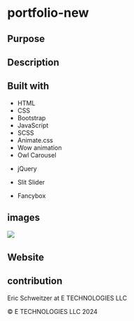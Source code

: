 # portfolio-new

## Purpose



## Description



## Built with

* HTML
* CSS
* Bootstrap
* JavaScript
* SCSS
* Animate.css
* Wow animation
* Owl Carousel

<!-- not sure these are used/ havent checked yet -->
* jQuery

* Slit Slider
* Fancybox 



## images

![](/img)
![]()
![]()
![]()
![]()


## Website
  

## contribution
Eric Schweitzer at E TECHNOLOGIES LLC

&copy; E TECHNOLOGIES LLC 2024


<!-- NOTES -->

<!-- NEED TO DO -->
<!--  might not need all the pages  -->
<!--  use all my pics, make sure that is known on the site -->
<!--  scss....... study-->
<!--  read lecense txt... im not selling it so it should be fine and im going to change all of it $19 to delete bottom created by link in html -->

<!-- need favicon on each page -->
<!--  double header is coo..change all colors. this isnt me -->
<!--  home, services, and pages,  just shows parts of home page-->
<!--  contact andd appointment just shows form and map-->
<!--  not sure if I will use terms and privacy-->
<!--  404 error page is nice -->
<!--  need web dev images-->
<!--  look into counterup, easing, tempusdominus, and waypoint all in lib folder-->

<!--  DONT THINK i need the team page maybe use it for something else-->
<!--  loading page has spinning cirlce with icon in it, change to etech logo -->
<!--  hover is still that bad brown color-->
<!--  -->

<!-- SECTIONS -->
<!--  services section could be used for technologies-->
<!--  use scrolling top for services -->
<!--  our projects sections will be link to my projects-->
<!--  not sure if i need team members section... what will i change it to?-->

<!-- THINGS DONE AND NEED TO REMEMBER -->
<!-- old color B78D65 changing to #7091E6 in bootstrap.min.css  -->
<!-- changed root colors in scc and added secondary color -->
